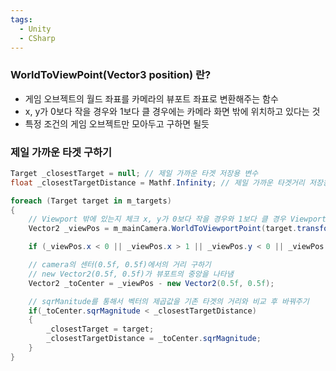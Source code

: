 ```yaml
---
tags:
  - Unity
  - CSharp
---
```

### WorldToViewPoint(Vector3 position) 란?
- 게임 오브젝트의 월드 좌표를 카메라의 뷰포트 좌표로 변환해주는 함수
- x, y가 0보다 작을 경우와 1보다 클 경우에는 카메라 화면 밖에 위치하고 있다는 것
- 특정 조건의 게임 오브젝트만 모아두고 구하면 될듯
### 제일 가까운 타겟 구하기
```C#
Target _closestTarget = null; // 제일 가까운 타겟 저장용 변수
float _closestTargetDistance = Mathf.Infinity; // 제일 가까운 타겟거리 저장용, 부동소수점 최대값 저장

foreach (Target target in m_targets)
{
    // Viewport 밖에 있는지 체크 x, y가 0보다 작을 경우와 1보다 클 경우 Viewport 밖 나타냄
    Vector2 _viewPos = m_mainCamera.WorldToViewportPoint(target.transform.position);

    if (_viewPos.x < 0 || _viewPos.x > 1 || _viewPos.y < 0 || _viewPos.y > 1) continue;

    // camera의 센터(0.5f, 0.5f)에서의 거리 구하기
    // new Vector2(0.5f, 0.5f)가 뷰포트의 중앙을 나타냄 
    Vector2 _toCenter = _viewPos - new Vector2(0.5f, 0.5f);

    // sqrManitude를 통해서 벡터의 제곱값을 기존 타겟의 거리와 비교 후 바꿔주기
    if(_toCenter.sqrMagnitude < _closestTargetDistance)
    {
        _closestTarget = target;
        _closestTargetDistance = _toCenter.sqrMagnitude;
    }
}
```
